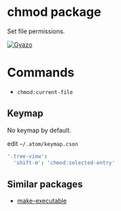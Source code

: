 # chmod package

Set file permissions.

[![Gyazo](http://i.gyazo.com/155506018c76d5a15ce056dcc28415ab.gif)](http://gyazo.com/155506018c76d5a15ce056dcc28415ab)

# Commands

* `chmod:current-file`

## Keymap

No keymap by default.

edit `~/.atom/keymap.cson`

```coffeescript
'.tree-view':
  'shift-m': 'chmod:selected-entry'
```

## Similar packages

* [make-executable](https://atom.io/packages/make-executable)
